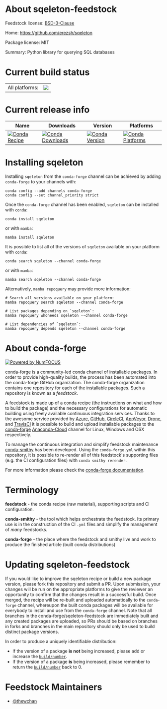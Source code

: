 About sqeleton-feedstock
========================

Feedstock license: [BSD-3-Clause](https://github.com/conda-forge/sqeleton-feedstock/blob/main/LICENSE.txt)

Home: https://github.com/erezsh/sqeleton

Package license: MIT

Summary: Python library for querying SQL databases

Current build status
====================


<table><tr><td>All platforms:</td>
    <td>
      <a href="https://dev.azure.com/conda-forge/feedstock-builds/_build/latest?definitionId=18466&branchName=main">
        <img src="https://dev.azure.com/conda-forge/feedstock-builds/_apis/build/status/sqeleton-feedstock?branchName=main">
      </a>
    </td>
  </tr>
</table>

Current release info
====================

| Name | Downloads | Version | Platforms |
| --- | --- | --- | --- |
| [![Conda Recipe](https://img.shields.io/badge/recipe-sqeleton-green.svg)](https://anaconda.org/conda-forge/sqeleton) | [![Conda Downloads](https://img.shields.io/conda/dn/conda-forge/sqeleton.svg)](https://anaconda.org/conda-forge/sqeleton) | [![Conda Version](https://img.shields.io/conda/vn/conda-forge/sqeleton.svg)](https://anaconda.org/conda-forge/sqeleton) | [![Conda Platforms](https://img.shields.io/conda/pn/conda-forge/sqeleton.svg)](https://anaconda.org/conda-forge/sqeleton) |

Installing sqeleton
===================

Installing `sqeleton` from the `conda-forge` channel can be achieved by adding `conda-forge` to your channels with:

```
conda config --add channels conda-forge
conda config --set channel_priority strict
```

Once the `conda-forge` channel has been enabled, `sqeleton` can be installed with `conda`:

```
conda install sqeleton
```

or with `mamba`:

```
mamba install sqeleton
```

It is possible to list all of the versions of `sqeleton` available on your platform with `conda`:

```
conda search sqeleton --channel conda-forge
```

or with `mamba`:

```
mamba search sqeleton --channel conda-forge
```

Alternatively, `mamba repoquery` may provide more information:

```
# Search all versions available on your platform:
mamba repoquery search sqeleton --channel conda-forge

# List packages depending on `sqeleton`:
mamba repoquery whoneeds sqeleton --channel conda-forge

# List dependencies of `sqeleton`:
mamba repoquery depends sqeleton --channel conda-forge
```


About conda-forge
=================

[![Powered by
NumFOCUS](https://img.shields.io/badge/powered%20by-NumFOCUS-orange.svg?style=flat&colorA=E1523D&colorB=007D8A)](https://numfocus.org)

conda-forge is a community-led conda channel of installable packages.
In order to provide high-quality builds, the process has been automated into the
conda-forge GitHub organization. The conda-forge organization contains one repository
for each of the installable packages. Such a repository is known as a *feedstock*.

A feedstock is made up of a conda recipe (the instructions on what and how to build
the package) and the necessary configurations for automatic building using freely
available continuous integration services. Thanks to the awesome service provided by
[Azure](https://azure.microsoft.com/en-us/services/devops/), [GitHub](https://github.com/),
[CircleCI](https://circleci.com/), [AppVeyor](https://www.appveyor.com/),
[Drone](https://cloud.drone.io/welcome), and [TravisCI](https://travis-ci.com/)
it is possible to build and upload installable packages to the
[conda-forge](https://anaconda.org/conda-forge) [Anaconda-Cloud](https://anaconda.org/)
channel for Linux, Windows and OSX respectively.

To manage the continuous integration and simplify feedstock maintenance
[conda-smithy](https://github.com/conda-forge/conda-smithy) has been developed.
Using the ``conda-forge.yml`` within this repository, it is possible to re-render all of
this feedstock's supporting files (e.g. the CI configuration files) with ``conda smithy rerender``.

For more information please check the [conda-forge documentation](https://conda-forge.org/docs/).

Terminology
===========

**feedstock** - the conda recipe (raw material), supporting scripts and CI configuration.

**conda-smithy** - the tool which helps orchestrate the feedstock.
                   Its primary use is in the construction of the CI ``.yml`` files
                   and simplify the management of *many* feedstocks.

**conda-forge** - the place where the feedstock and smithy live and work to
                  produce the finished article (built conda distributions)


Updating sqeleton-feedstock
===========================

If you would like to improve the sqeleton recipe or build a new
package version, please fork this repository and submit a PR. Upon submission,
your changes will be run on the appropriate platforms to give the reviewer an
opportunity to confirm that the changes result in a successful build. Once
merged, the recipe will be re-built and uploaded automatically to the
`conda-forge` channel, whereupon the built conda packages will be available for
everybody to install and use from the `conda-forge` channel.
Note that all branches in the conda-forge/sqeleton-feedstock are
immediately built and any created packages are uploaded, so PRs should be based
on branches in forks and branches in the main repository should only be used to
build distinct package versions.

In order to produce a uniquely identifiable distribution:
 * If the version of a package **is not** being increased, please add or increase
   the [``build/number``](https://docs.conda.io/projects/conda-build/en/latest/resources/define-metadata.html#build-number-and-string).
 * If the version of a package **is** being increased, please remember to return
   the [``build/number``](https://docs.conda.io/projects/conda-build/en/latest/resources/define-metadata.html#build-number-and-string)
   back to 0.

Feedstock Maintainers
=====================

* [@thewchan](https://github.com/thewchan/)

